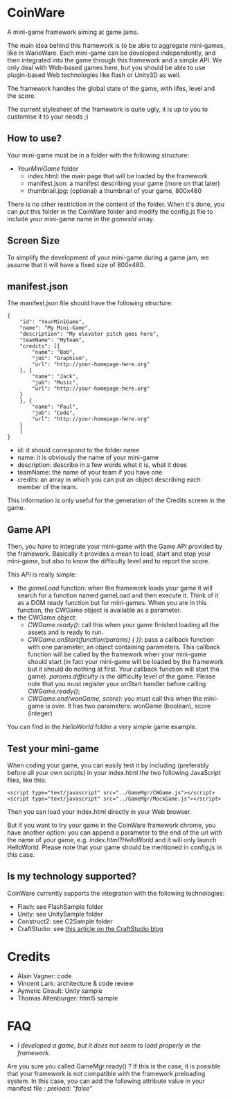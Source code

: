 CoinWare
========

A mini-game framework aiming at game jams.


The main idea behind this framework is to be able to aggregate mini-games, like in WarioWare. Each mini-game can be developed independently, and then integrated into the game through this framework and a simple API. We only deal with Web-based games here, but you should be able to use plugin-based Web technologies like flash or Unity3D as well.

The framework handles the global state of the game, with lifes, level and the score.

The current stylesheet of the framework is quite ugly, it is up to you to customise it to your needs ;)

How to use?
-----------

Your mini-game must be in a folder with the following structure:

* *YourMiniGame* folder
	* index.html: the main page that will be loaded by the framework
	* manifest.json: a manifest describing your game (more on that later)
	* thumbnail.jpg: (optional) a thumbnail of your game, 800x480

There is no other restriction in the content of the folder. When it's done, you can put this folder in the CoinWare folder and modify the config.js file to include your mini-game name in the *gamesId* array.

Screen Size
-----------
To simplify the development of your mini-game during a game jam, we assume that it will have a fixed size of 800x480.


manifest.json
-------------
The manifest.json file should have the following structure:

	{
	    "id": "YourMiniGame",
	    "name": "My Mini-Game",
	    "description": "My elevator pitch goes here",
	    "teamName": "MyTeam",
	    "credits": [{
	        "name": "Bob",
	        "job": "Graphism",
	        "url": "http://your-homepage-here.org"
	    }, {
	        "name": "Jack",
	        "job": "Music",
	        "url": "http://your-homepage-here.org"
	    }
	    }, {
	        "name": "Paul",
	        "job": "Code",
	        "url": "http://your-homepage-here.org"
	    }
	    ]
	}

* id: it should correspond to the folder name
* name: it is obviously the name of your mini-game
* description: describe in a few words what it is, what it does
* teamName: the name of your team if you have one
* credits: an array in which you can put an object describing each member of the team.

This information is only useful for the generation of the Credits screen in the game.


Game API
--------

Then, you have to integrate your mini-game with the Game API provided by the framework. Basically it provides a mean to load, start and stop your mini-game, but also to know the difficulty level and to report the score.

This API is really simple:
* the *gameLoad* function: when the framework loads your game it will search for a function named gameLoad and then execute it. Think of it as a DOM ready function but for mini-games. When you are in this function, the CWGame object is available as a parameter.
* the CWGame object: 
	* *CWGame.ready()*: call this when your game finished loading all the assets and is ready to run.
	* *CWGame.onStart(function(params) {  })*: pass a callback function with one parameter, an object containing parameters. This callback function will be called by the framework when your mini-game should start (in fact your mini-game will be loaded by the framework but it should do nothing at first. Your callback function will start the game). *params.difficulty* is the difficulty level of the game. Please note that you must register your onStart handler before calling *CWGame.ready()*;
	* *CWGame.end(wonGame, score)*: you must call this when the mini-game is over. It has two parameters: wonGame (boolean), score (integer)
	
You can find in the *HelloWorld* folder a very simple game example.

Test your mini-game
--------------------

When coding your game, you can easily test it by including (preferably before all your own scripts) in your index.html the two following JavaScript files, like this:

	<script type="text/javascript" src="../GameMgr/CWGame.js"></script> 
	<script type="text/javascript" src="../GameMgr/MockGame.js"></script> 

Then you can load your index.html directly in your Web browser.

But if you want to try your game in the CoinWare framework chrome, you have another option: you can append a parameter to the end of the url with the name of your game, e.g. *index.html?HelloWorld* and it will only launch HelloWorld. Please note that your game should be mentioned in config.js in this case.


Is my technology supported?
---------------------------
CoinWare currently supports the integration with the following technologies:
* Flash: see FlashSample folder
* Unity: see UnitySample folder
* Construct2: see C2Sample folder
* CraftStudio: see [this article on the CraftStudio blog](http://sparklinlabs.com/2013/08/monkeypatching-the-craftstudio-web-player/)


Credits
=======

* Alain Vagner: code
* Vincent Lark: architecture & code review
* Aymeric Girault: Unity sample
* Thomas Altenburger: html5 sample

FAQ
===

* *I developed a game, but it does not seem to load properly in the framework.*

Are you sure you called GameMgr.ready() ? If this is the case, it is possible that your framework is not compatible with the framework preloading system. In this case, you can add the following attribute value in your manifest file : *preload: "false"*
